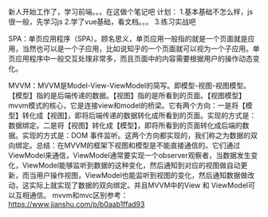 新人开始工作了，学习前端。。。在这做个笔记吧
计划：
1.基本基础不怎么样，js很一般，先学习js
2.学了vue基础，看文档。。。
3.练习实战吧

SPA：单页应用程序（SPA）。顾名思义，单页应用一般指的就是一个页面就是应用，当然也可以是一个子应用，比如说知乎的一个页面就可以视为一个子应用。单页应用程序中一般交互处理非常多，而且页面中的内容需要根据用户的操作动态变化。

MVVM：MVVM是Model-View-ViewModel的简写。即模型-视图-视图模型。【模型】指的是后端传递的数据。【视图】指的是所看到的页面。【视图模型】mvvm模式的核心，它是连接view和model的桥梁。它有两个方向：一是将【模型】转化成【视图】，即将后端传递的数据转化成所看到的页面。实现的方式是：数据绑定。二是将【视图】转化成【模型】，即将所看到的页面转化成后端的数据。实现的方式是：DOM 事件监听。这两个方向都实现的，我们称之为数据的双向绑定。总结：在MVVM的框架下视图和模型是不能直接通信的。它们通过ViewModel来通信，ViewModel通常要实现一个observer观察者，当数据发生变化，ViewModel能够监听到数据的这种变化，然后通知到对应的视图做自动更新，而当用户操作视图，ViewModel也能监听到视图的变化，然后通知数据做改动，这实际上就实现了数据的双向绑定。并且MVVM中的View 和 ViewModel可以互相通信。
mvvm和mvc区别参考：https://www.jianshu.com/p/b0aab1ffad93

